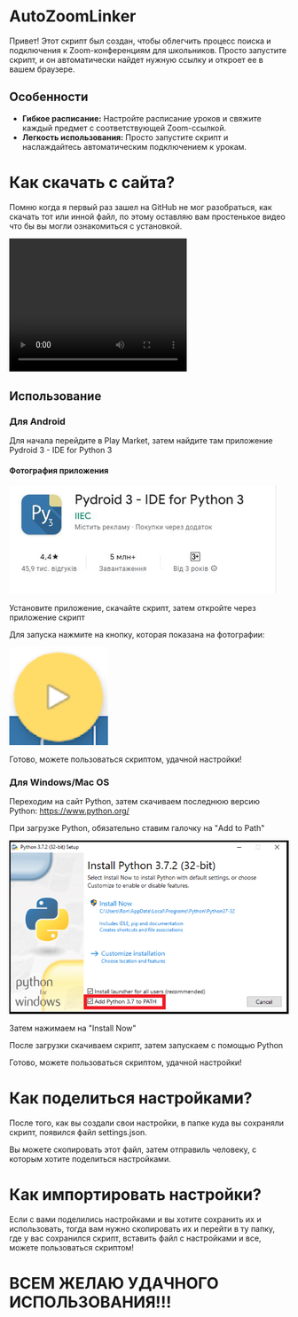 # AutoZoomLinker

Привет! Этот скрипт был создан, чтобы облегчить процесс поиска и подключения к Zoom-конференциям для школьников. Просто запустите скрипт, и он автоматически найдет нужную ссылку и откроет ее в вашем браузере.

## Особенности

- **Гибкое расписание:** Настройте расписание уроков и свяжите каждый предмет с соответствующей Zoom-ссылкой.
- **Легкость использования:** Просто запустите скрипт и наслаждайтесь автоматическим подключением к урокам.

# Как скачать с сайта?

Помню когда я первый раз зашел на GitHub не мог разобраться, как скачать тот или инной файл, по этому оставляю вам простенькое видео что бы вы могли ознакомиться с установкой.

<video width="320" height="240" controls>
  <source src="photo/video.mp4" type="video/mp4">
  Ваш браузер не поддерживает тег video.
</video>

## Использование

### Для Android

Для начала перейдите в Play Market, затем найдите там приложение Pydroid 3 - IDE for Python 3

#### Фотография приложения

![Pydroid 3 - IDE for Python 3](photo/pydroid.jpg)

Установите приложение, скачайте скрипт, затем откройте через приложение скрипт

Для запуска нажмите на кнопку, которая показана на фотографии:

![Запуск скрипта для Android](photo/runandrioid.png)

Готово, можете пользоваться скриптом, удачной настройки!

### Для Windows/Mac OS

Переходим на сайт Python, затем скачиваем последнюю версию Python: https://www.python.org/

При загрузке Python, обязательно ставим галочку на "Add to Path"

![Add to Path](photo/add_to_path.png)

Затем нажимаем на "Install Now"

После загрузки скачиваем скрипт, затем запускаем с помощью Python

Готово, можете пользоваться скриптом, удачной настройки!

# Как поделиться настройками?

После того, как вы создали свои настройки, в папке куда вы сохраняли скрипт, появился файл settings.json.

Вы можете скопировать этот файл, затем отправиль человеку, с которым хотите поделиться настройками.

# Как импортировать настройки?

Если с вами поделились настройками и вы хотите сохранить их и использовать, тогда вам нужно скопировать их и перейти в ту папку, где у вас сохранился скрипт, вставить файл с настройками и все, можете пользоваться скриптом!

# ВСЕМ ЖЕЛАЮ УДАЧНОГО ИСПОЛЬЗОВАНИЯ!!!